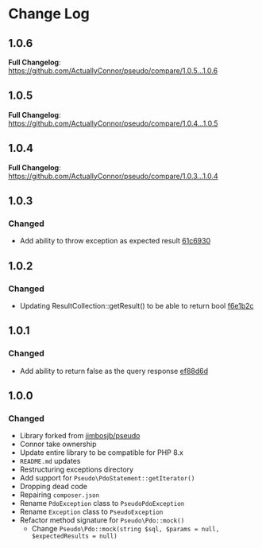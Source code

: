 # Change Log

## 1.0.6

**Full Changelog**: https://github.com/ActuallyConnor/pseudo/compare/1.0.5...1.0.6

## 1.0.5

**Full Changelog**: https://github.com/ActuallyConnor/pseudo/compare/1.0.4...1.0.5

## 1.0.4

**Full Changelog**: https://github.com/ActuallyConnor/pseudo/compare/1.0.3...1.0.4


## 1.0.3

### Changed

- Add ability to throw exception as expected
  result [61c6930](https://github.com/ActuallyConnor/pseudo/commit/61c6930b432b224289ff4b18e6b12bb6dfb963ed)

## 1.0.2

### Changed

- Updating ResultCollection::getResult() to be able to return
  bool [f6e1b2c](https://github.com/ActuallyConnor/pseudo/commit/f6e1b2c78c2b8cac2f400327d8f59cc9b62666ce)

## 1.0.1

### Changed

- Add ability to return false as the query
  response [ef88d6d](https://github.com/ActuallyConnor/pseudo/commit/ef88d6d0709fb16b7ecb343b60c4b8cf96cebe2c)

## 1.0.0

### Changed

- Library forked from [jimbosjb/pseudo](https://github.com/jimbojsb/pseudo)
- Connor take ownership
- Update entire library to be compatible for PHP 8.x
- `README.md` updates
- Restructuring exceptions directory
- Add support for `Pseudo\PdoStatement::getIterator()`
- Dropping dead code
- Repairing `composer.json`
- Rename `PdoException` class to `PseudoPdoException`
- Rename `Exception` class to `PseudoException`
- Refactor method signature for `Pseudo\Pdo::mock()`
    - Change `Pseudo\Pdo::mock(string $sql, $params = null, $expectedResults = null)` 
